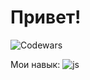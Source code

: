 # Привет!

![Codewars](https://www.codewars.com/users/daniltro/badges/large)

Мои навык:
![js](https://fonts.googleapis.com/css2?family=Material+Symbols+Outlined:opsz,wght,FILL,GRAD@20..48,100..700,0..1,-50..200)
